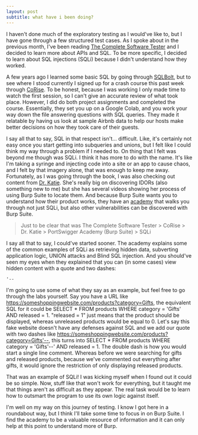 ```yaml
---
layout: post
subtitle: what have i been doing?
---
```


I haven't done much of the exploratory testing as I would've like to, but I have gone through a few structured test cases. As I spoke about in the previous month, I've been reading [The Complete Software Tester](https://thinkingtester.com/coming-in-december/) and I decided to learn more about APIs and SQL. To be more specific, I decided to learn about SQL injections (SQLi) because I didn't understand how they worked. 

A few years ago I learned some basic SQL by going through [SQLBolt](https://sqlbolt.com/), but to see where I stood currently I signed up for a crash course this past week through [CoRise](https://corise.com/course/sql-crash-course). To be honest, because I was working I only made time to watch the first session, so I can't give an accurate review of what took place. However, I did do both project assignments and completed the course. Essentially, they set you up on a Google Colab, and you work your way down the file answering questions with SQL queries. They made it relatable by having us look at sample Airbnb data to help our hosts make better decisions on how they took care of their guests.

I say all that to say, SQL in that respect isn't... difficult. Like, it's certainly not easy once you start getting into subqueries and unions, but I felt like I could think my way through a problem if I needed to. On thing that I felt was beyond me though was SQLi. I think it has more to do with the name. It's like I'm taking a syringe and injecting code into a site or an app to cause chaos, and I felt by that imagery alone, that was enough to keep me away. Fortunately, as I was going through the book, I was also checking out content from [Dr. Katie](https://insiderphd.dev/). She's really big on discovering IDORs (also something new to me) but she has several videos showing her process of using Burp Suite to locate them. And because Burp Suite wants you to understand how their product works, they have an [academy](https://portswigger.net/web-security/learning-path) that walks you through not just SQLi, but also other vulnerabilities can be discovered with Burp Suite.

>Just to be clear that was The Complete Software Tester > CoRise > Dr. Katie > PortSwigger Academy (Burp Suite) > SQLi

I say all that to say, I could've started sooner. The academy explains some of the common examples of SQLi as retrieving hidden data, subverting application logic, UNION attacks and Blind SQL injection. And you should've seen my eyes when they explained that you can (in some cases) view hidden content with a quote and two dashes:

    '--

I'm going to use some of what they say as an example, but feel free to go through the labs yourself. Say you have a URL like https://someshoppingwebsite.com/products?category=Gifts, the equivalent SQL for it could be SELECT * FROM products WHERE category = 'Gifts' AND released = 1. "released = 1" just means that the product should be displayed, whereas unreleased products would be equal to 0. Let's say this fake website doesn't have any defenses against SQL and we add our quote with two dashes like https://someshoppingwebsite.com/products?category=Gifts'--, this turns into SELECT * FROM products WHERE category = 'Gifts'--' AND released = 1. The double dash is how you would start a single line comment. Whereas before we were searching for gifts and released products, because we've commented out everything after gifts, it would ignore the restriction of only displaying released products.

That was an example of SQLi! I was kicking myself when I found out it could be so simple. Now, stuff like that won't work for everything, but it taught me that things aren't as difficult as they appear. The real task would be to learn how to outsmart the program to use its own logic against itself.

I'm well on my way on this journey of testing. I know I got here in a roundabout way, but I think I'll take some time to focus in on Burp Suite. I find the academy to be a valuable resource of information and it can only help at this point to understand more of Burp. 